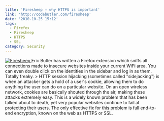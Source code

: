 ```yaml
---
title: 'Firesheep – why HTTPS is important'
link: 'http://codebutler.com/firesheep'
date: '2010-10-25 15:12'
tags:
  - Firefox
  - Firesheep
  - HTTPS
  - SSL
category: Security
---
```


[ ![](http://posterous.com/getfile/files.posterous.com/codebutler/KBw6HGlZ05ptbrg2kPOMPm2z2o1WxrP8bmAKDEybQVUfIKXEanzqIebB7j3L/three.png "Firesheep") ](http://codebutler.com/firesheep) Eric Butler has written a Firefox extension which sniffs all connections made to insecure websites inside your current WiFi area. You can even double click on the identities in the sidebar and log in as them. Totally freaky. > HTTP session hijacking (sometimes called "sidejacking") is when an attacker gets a hold of a user's cookie, allowing them to do anything the user can do on a particular website. On an open wireless network, cookies are basically shouted through the air, making these attacks extremely easy. This is a widely known problem that has been talked about to death, yet very popular websites continue to fail at protecting their users. The only effective fix for this problem is full end-to-end encryption, known on the web as HTTPS or SSL.
